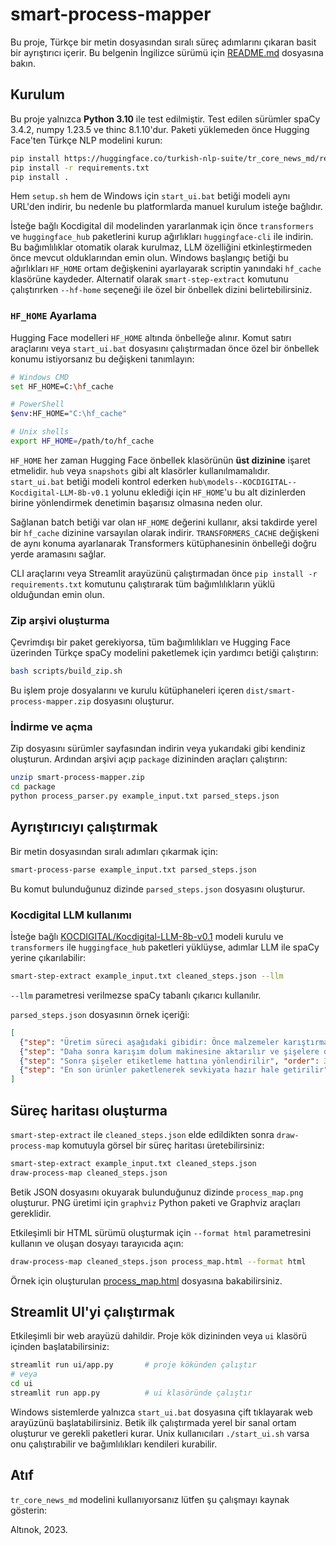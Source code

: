 # smart-process-mapper

Bu proje, Türkçe bir metin dosyasından sıralı süreç adımlarını çıkaran basit bir ayrıştırıcı içerir.
Bu belgenin İngilizce sürümü için [README.md](README.md) dosyasına bakın.

## Kurulum

Bu proje yalnızca **Python 3.10** ile test edilmiştir.
Test edilen sürümler spaCy 3.4.2, numpy 1.23.5 ve thinc 8.1.10'dur. Paketi yüklemeden önce Hugging Face'ten Türkçe NLP modelini kurun:
```bash
pip install https://huggingface.co/turkish-nlp-suite/tr_core_news_md/resolve/main/tr_core_news_md-1.0-py3-none-any.whl
pip install -r requirements.txt
pip install .
```

Hem `setup.sh` hem de Windows için `start_ui.bat` betiği modeli aynı URL'den indirir, bu nedenle bu platformlarda manuel kurulum isteğe bağlıdır.

İsteğe bağlı Kocdigital dil modelinden yararlanmak için önce `transformers` ve `huggingface_hub` paketlerini kurup ağırlıkları `huggingface-cli` ile indirin. Bu bağımlılıklar otomatik olarak kurulmaz, LLM özelliğini etkinleştirmeden önce mevcut olduklarından emin olun.
Windows başlangıç betiği bu ağırlıkları `HF_HOME` ortam değişkenini ayarlayarak scriptin yanındaki `hf_cache` klasörüne kaydeder.
Alternatif olarak `smart-step-extract` komutunu çalıştırırken `--hf-home` seçeneği ile özel bir önbellek dizini belirtebilirsiniz.

### `HF_HOME` Ayarlama

Hugging Face modelleri `HF_HOME` altında önbelleğe alınır. Komut satırı araçlarını veya `start_ui.bat` dosyasını çalıştırmadan önce özel bir önbellek konumu istiyorsanız bu değişkeni tanımlayın:
```bash
# Windows CMD
set HF_HOME=C:\hf_cache

# PowerShell
$env:HF_HOME="C:\hf_cache"

# Unix shells
export HF_HOME=/path/to/hf_cache
```

`HF_HOME` her zaman Hugging Face önbellek klasörünün **üst dizinine** işaret etmelidir. `hub` veya `snapshots` gibi alt klasörler kullanılmamalıdır. `start_ui.bat` betiği modeli kontrol ederken `hub\models--KOCDIGITAL--Kocdigital-LLM-8b-v0.1` yolunu eklediği için `HF_HOME`'u bu alt dizinlerden birine yönlendirmek denetimin başarısız olmasına neden olur.

Sağlanan batch betiği var olan `HF_HOME` değerini kullanır, aksi takdirde yerel bir `hf_cache` dizinine varsayılan olarak indirir.
`TRANSFORMERS_CACHE` değişkeni de aynı konuma ayarlanarak Transformers
kütüphanesinin önbelleği doğru yerde aramasını sağlar.

CLI araçlarını veya Streamlit arayüzünü çalıştırmadan önce `pip install -r requirements.txt` komutunu çalıştırarak tüm bağımlılıkların yüklü olduğundan emin olun.

### Zip arşivi oluşturma

Çevrimdışı bir paket gerekiyorsa, tüm bağımlılıkları ve Hugging Face üzerinden Türkçe spaCy modelini paketlemek için yardımcı betiği çalıştırın:
```bash
bash scripts/build_zip.sh
```

Bu işlem proje dosyalarını ve kurulu kütüphaneleri içeren `dist/smart-process-mapper.zip` dosyasını oluşturur.

### İndirme ve açma

Zip dosyasını sürümler sayfasından indirin veya yukarıdaki gibi kendiniz oluşturun. Ardından arşivi açıp `package` dizininden araçları çalıştırın:
```bash
unzip smart-process-mapper.zip
cd package
python process_parser.py example_input.txt parsed_steps.json
```

## Ayrıştırıcıyı çalıştırmak

Bir metin dosyasından sıralı adımları çıkarmak için:
```bash
smart-process-parse example_input.txt parsed_steps.json
```

Bu komut bulunduğunuz dizinde ``parsed_steps.json`` dosyasını oluşturur.

### Kocdigital LLM kullanımı

İsteğe bağlı [KOCDIGITAL/Kocdigital-LLM-8b-v0.1](https://huggingface.co/KOCDIGITAL/Kocdigital-LLM-8b-v0.1) modeli kurulu ve `transformers` ile `huggingface_hub` paketleri yüklüyse, adımlar LLM ile spaCy yerine çıkarılabilir:
```bash
smart-step-extract example_input.txt cleaned_steps.json --llm
```

``--llm`` parametresi verilmezse spaCy tabanlı çıkarıcı kullanılır.

``parsed_steps.json`` dosyasının örnek içeriği:
```json
[
  {"step": "Üretim süreci aşağıdaki gibidir: Önce malzemeler karıştırma bölümünde iyice karıştırılır", "order": 1},
  {"step": "Daha sonra karışım dolum makinesine aktarılır ve şişelere doldurulur", "order": 2},
  {"step": "Sonra şişeler etiketleme hattına yönlendirilir", "order": 3},
  {"step": "En son ürünler paketlenerek sevkiyata hazır hale getirilir", "order": 4}
]
```

## Süreç haritası oluşturma

``smart-step-extract`` ile ``cleaned_steps.json`` elde edildikten sonra ``draw-process-map`` komutuyla görsel bir süreç haritası üretebilirsiniz:
```bash
smart-step-extract example_input.txt cleaned_steps.json
draw-process-map cleaned_steps.json
```

Betik JSON dosyasını okuyarak bulunduğunuz dizinde ``process_map.png`` oluşturur. PNG üretimi için ``graphviz`` Python paketi ve Graphviz araçları gereklidir.

Etkileşimli bir HTML sürümü oluşturmak için ``--format html`` parametresini kullanın ve oluşan dosyayı tarayıcıda açın:
```bash
draw-process-map cleaned_steps.json process_map.html --format html
```

Örnek için oluşturulan [process_map.html](process_map.html) dosyasına bakabilirsiniz.

## Streamlit UI'yi çalıştırmak

Etkileşimli bir web arayüzü dahildir. Proje kök dizininden veya `ui` klasörü içinden başlatabilirsiniz:
```bash
streamlit run ui/app.py       # proje kökünden çalıştır
# veya
cd ui
streamlit run app.py          # ui klasöründe çalıştır
```

Windows sistemlerde yalnızca `start_ui.bat` dosyasına çift tıklayarak web arayüzünü başlatabilirsiniz. Betik ilk çalıştırmada yerel bir sanal ortam oluşturur ve gerekli paketleri kurar. Unix kullanıcıları `./start_ui.sh` varsa onu çalıştırabilir ve bağımlılıkları kendileri kurabilir.

## Atıf

`tr_core_news_md` modelini kullanıyorsanız lütfen şu çalışmayı kaynak gösterin:

Altınok, 2023.
